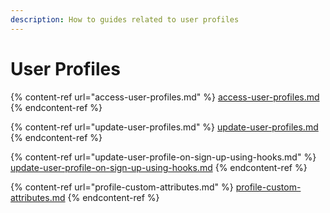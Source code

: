 ```yaml
---
description: How to guides related to user profiles
---
```


# User Profiles

{% content-ref url="access-user-profiles.md" %}
[access-user-profiles.md](access-user-profiles.md)
{% endcontent-ref %}

{% content-ref url="update-user-profiles.md" %}
[update-user-profiles.md](update-user-profiles.md)
{% endcontent-ref %}

{% content-ref url="update-user-profile-on-sign-up-using-hooks.md" %}
[update-user-profile-on-sign-up-using-hooks.md](update-user-profile-on-sign-up-using-hooks.md)
{% endcontent-ref %}

{% content-ref url="profile-custom-attributes.md" %}
[profile-custom-attributes.md](profile-custom-attributes.md)
{% endcontent-ref %}
